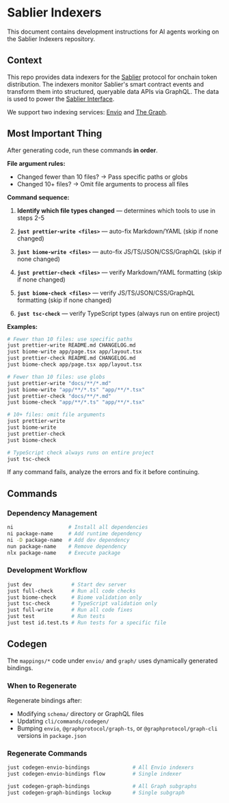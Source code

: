 # Sablier Indexers

This document contains development instructions for AI agents working on the Sablier Indexers repository.

## Context

This repo provides data indexers for the [Sablier](https://sablier.com) protocol for onchain token distribution. The
indexers monitor Sablier's smart contract events and transform them into structured, queryable data APIs via GraphQL.
The data is used to power the [Sablier Interface](https://app.sablier.com).

We support two indexing services: [Envio](https://envio.dev) and [The Graph](https://thegraph.com).

## Most Important Thing

After generating code, run these commands **in order**.

**File argument rules:**

- Changed fewer than 10 files? → Pass specific paths or globs
- Changed 10+ files? → Omit file arguments to process all files

**Command sequence:**

1. **Identify which file types changed** — determines which tools to use in steps 2-5

2. **`just prettier-write <files>`** — auto-fix Markdown/YAML (skip if none changed)

3. **`just biome-write <files>`** — auto-fix JS/TS/JSON/CSS/GraphQL (skip if none changed)

4. **`just prettier-check <files>`** — verify Markdown/YAML formatting (skip if none changed)

5. **`just biome-check <files>`** — verify JS/TS/JSON/CSS/GraphQL formatting (skip if none changed)

6. **`just tsc-check`** — verify TypeScript types (always run on entire project)

**Examples:**

```bash
# Fewer than 10 files: use specific paths
just prettier-write README.md CHANGELOG.md
just biome-write app/page.tsx app/layout.tsx
just prettier-check README.md CHANGELOG.md
just biome-check app/page.tsx app/layout.tsx

# Fewer than 10 files: use globs
just prettier-write "docs/**/*.md"
just biome-write "app/**/*.ts" "app/**/*.tsx"
just prettier-check "docs/**/*.md"
just biome-check "app/**/*.ts" "app/**/*.tsx"

# 10+ files: omit file arguments
just prettier-write
just biome-write
just prettier-check
just biome-check

# TypeScript check always runs on entire project
just tsc-check
```

If any command fails, analyze the errors and fix it before continuing.

## Commands

### Dependency Management

```bash
ni                  # Install all dependencies
ni package-name     # Add runtime dependency
ni -D package-name  # Add dev dependency
nun package-name    # Remove dependency
nlx package-name    # Execute package
```

### Development Workflow

```bash
just dev             # Start dev server
just full-check      # Run all code checks
just biome-check     # Biome validation only
just tsc-check       # TypeScript validation only
just full-write      # Run all code fixes
just test            # Run tests
just test id.test.ts # Run tests for a specific file
```

## Codegen

The `mappings/*` code under `envio/` and `graph/` uses dynamically generated bindings.

### When to Regenerate

Regenerate bindings after:

- Modifying `schema/` directory or GraphQL files
- Updating `cli/commands/codegen/`
- Bumping `envio`, `@graphprotocol/graph-ts`, or `@graphprotocol/graph-cli` versions in `package.json`

### Regenerate Commands

```bash
just codegen-envio-bindings              # All Envio indexers
just codegen-envio-bindings flow         # Single indexer

just codegen-graph-bindings              # All Graph subgraphs
just codegen-graph-bindings lockup       # Single subgraph
```
